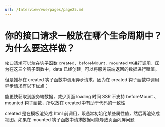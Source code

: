 ```yaml
---
url: /Interview/vue/pages/page25.md
---
```

# 你的接口请求一般放在哪个生命周期中？为什么要这样做？

接口请求可以放在钩子函数 created、beforeMount、mounted 中进行调用，因为在这三个钩子函数中，data 已经创建，可以将服务端端返回的数据进行赋值。

但是推荐在 created 钩子函数中调用异步请求，因为在 created 钩子函数中调用异步请求有以下优点：

能更快获取到服务端数据，减少页面 loading 时间
SSR 不支持 beforeMount 、mounted 钩子函数，所以放在 created 中有助于代码的一致性

created 是在模板渲染成 html 前调用，即通常初始化某些属性值，然后再渲染成视图。如果在 mounted 钩子函数中请求数据可能导致页面闪屏问题
